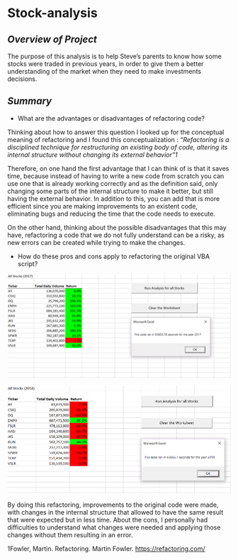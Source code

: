# **Stock-analysis**


## *Overview of Project*

The purpose of this analysis is to help Steve’s parents to know how some stocks were traded in previous years, in order to give them a better understanding of the market when they need to make investments decisions. 


## *Summary*


- What are the advantages or disadvantages of refactoring code?

Thinking about how to answer this question I looked up for the conceptual meaning of refactoring and I found this conceptualization : *“Refactoring is a disciplined technique for restructuring an existing body of code, altering its internal structure without changing its external behavior”1*

Therefore, on one hand the first advantage that I can think of is that it saves time, because instead of having to write a new code from scratch you can use one that is already working correctly and as the definition said, only changing some parts of the internal structure to make it better, but still having the external behavior. In addition to this, you can add that is more efficient since you are making improvements to an existent code, eliminating bugs and reducing the time that the code needs to execute. 

On the other hand, thinking about the possible disadvantages that this may have, refactoring a code that we do not fully understand can be a risky, as new errors can be created while trying to make the changes.



- How do these pros and cons apply to refactoring the original VBA script?

![Running time for 2017](VBA_Challenge_2017.png) 


![Running time for 2018](VBA_Challenge_2018.png)

By doing this refactoring, improvements to the original code were made, with changes in the internal structure that allowed to have the same result that were expected but in less time.
About the cons, I personally had difficulties to understand what changes were needed and applying those changes without them resulting in an error.








1Fowler, Martin. Refactoring. Martin Fowler. https://refactoring.com/

